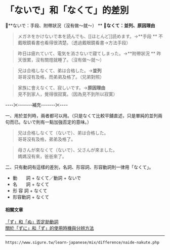 # 「ないで」和「なくて」的差別

📖**ないで：手段、附帶狀況（沒有做～就～）  **
📖**なくて：並列、原因理由**

>メガネをかけないで本を読んでも、[[ほとんど]]読めます。→**手段 ** 
 不戴眼鏡看書也看得很清楚。（透過戴眼鏡看書→方法手段）
 
>昨日は疲れていて、電気を消さないで寢てしまった。→**附帶狀況 ** 
昨天很累，沒有關燈就睡了。（沒有做～就～）

>兄は合格しなくて、弟は合格した。→**並列**  
哥哥沒有及格，而弟弟及格了。（兄弟對照）

>家族に會えなくて、寂しいです。→**原因理由**  
見不到家人，覺得很寂寞。（因為見不到所以寂寞）

\----✂-------補充-------✂----

一、用於並列時，兩者都可以用。（只是なくて比較平舖直述，只是單純的並列兩句而已。ないで則有一點加強否定的意味。）

>兄は合格しなくて（ないで）、弟は合格した。  
哥哥沒有及格，弟弟及格了。
	
>母さんが來なくて（ないで）、父さんが來ました。  
媽媽沒有來，爸爸來了。

二、只有動詞有這樣的差別，名詞、形容詞、形容動詞則一律用「なくて」。

- 動　　詞 + なくて／動詞 + ないで  
- 名　　詞 + なくて  
- 形  容 詞 + なくて  
- 形容動詞 + なくて

#### 相關文章  
[「ず」和「ぬ」否定助動詞](https://www.sigure.tw/learn-japanese/grammar/n4/21.php)  
[關於「ずに」和「ず」的使用時機與分辨方法](https://www.sigure.tw/learn-japanese/mix/question/zu-zuni.php)

---
`https://www.sigure.tw/learn-japanese/mix/difference/naide-nakute.php`